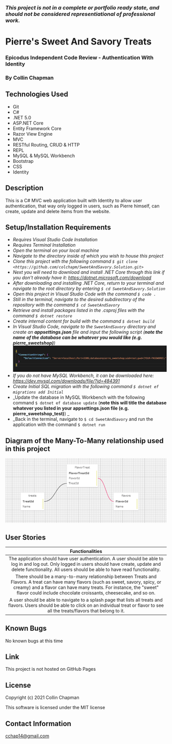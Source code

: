 ### _This project is not in a complete or portfolio ready state, and should not be considered representiational of professional work._

# Pierre's Sweet And Savory Treats

### Epicodus Independent Code Review - Authentication With Identity

### By Collin Chapman

## Technologies Used

* Git
* C#
* .NET 5.0
* ASP.NET Core
* Entity Framework Core
* Razor View Engine
* MVC
* RESTful Routing, CRUD & HTTP
* REPL
* MySQL & MySQL Workbench
* Bootstrap
* CSS
* Identity

## Description

This is a C# MVC web application built with Identity to allow user authentication, that way only logged in users, such as Pierre himself, can create, update and delete items from the website. 


## Setup/Installation Requirements

* _Requires Visual Studio Code Installation_
* _Requires Terminal Installation_
* _Open the terminal on your local machine_
* _Navigate to the directory inside of which you wish to house this project_
* _Clone this project with the following command  `$ git clone <https://github.com/colchapm/SweetAndSavory.Solution.git>`_
* _Next you will need to download and install .NET Core through this link if you don't already have it: https://dotnet.microsoft.com/download_
* _After downloading and installing .NET Core, return to your terminal and navigate to the root directory by entering `$ cd SweetAndSavory.Solution`_
* _Open this project in Visual Studio Code with the command `$ code .`_
* _Still in the terminal, navigate to the desired subdirectory of the repository with the command `$ cd SweetAndSavory`_
* _Retrieve and install packages listed in the .csproj files with the command `$ dotnet restore`_
* _Create internal content for build with the command `$ dotnet build`_
* _In Visual Studio Code, navigate to the `SweetAndSavory` directory and create an **appsettings.json** file and input the following script (**note the name of the database can be whatever you would like (e.g. pierre_sweetshop)**)_
![Image of appsettings.json example](./SweetAndSavory/wwwroot/img/appsettings.json_test.png)
* _If you do not have MySQL Workbench, it can be downloaded here: https://dev.mysql.com/downloads/file/?id=484391_
* _Create Initial SQL migration with the following command `$ dotnet ef migrations add Initial`_
* _Update the database in MySQL Workbench with the following command `$ dotnet ef database update` (**note this will title the database whatever you listed in your appsettings.json file (e.g. pierre_sweetshop_test)**) _
* _Back in the terminal, navigate to `$ cd SweetAndSavory` and run the application with the command `$ dotnet run`


## Diagram of the Many-To-Many relationship used in this project

![Image of SQL Designer](./SweetAndSavory/wwwroot/img/sql_design.png)


## User Stories 

| Functionalities | 
|:---: |
| The application should have user authentication. A user should be able to log in and log out. Only logged in users should have create, update and delete functionality. All users should be able to have read functionality. | 
| There should be a many-to-many relationship between Treats and Flavors. A treat can have many flavors (such as sweet, savory, spicy, or creamy) and a flavor can have many treats. For instance, the "sweet" flavor could include chocolate croissants, cheesecake, and so on. | 
| A user should be able to navigate to a splash page that lists all treats and flavors. Users should be able to click on an individual treat or flavor to see all the treats/flavors that belong to it. | 


## Known Bugs

No known bugs at this time

## Link

This project is not hosted on GitHub Pages

## License

Copyright (c) 2021 Collin Chapman

This software is licensed under the MIT license

## Contact Information

cchap14@gmail.com
